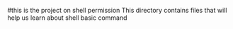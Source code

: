 #this is the project on shell permission
This directory contains files that will help us learn about shell basic command
